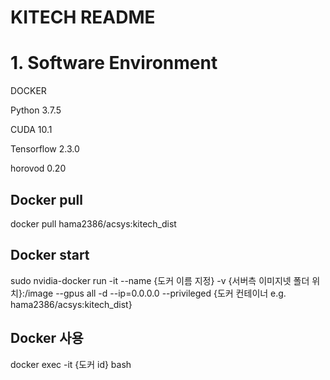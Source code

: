 # KITECH README

# 1. Software Environment

DOCKER

Python 3.7.5

CUDA 10.1

Tensorflow 2.3.0

horovod 0.20

## Docker pull

docker pull hama2386/acsys:kitech_dist

## Docker start

sudo nvidia-docker run -it --name {도커 이름 지정} -v {서버측 이미지넷 폴더 위치}:/image 
--gpus all -d --ip=0.0.0.0 --privileged {도커 컨테이너 e.g. hama2386/acsys:kitech_dist}

## Docker 사용

docker exec -it {도커 id} bash 
